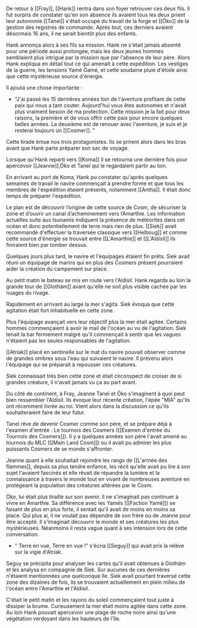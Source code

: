 De retour à [[Fray]], [[Hank]] rentra dans son foyer retrouver ces deux fils. Il fut surpris de constater qu'en son absence ils avaient tous les deux prient leur autonomie.[[Taneï]] s'était occupé du travail de la forge et [[Öko]] de la gestion des registres de commande. Après tout, ces derniers avaient désormais 16 ans, il ne serait bientôt plus des enfants. 

Hank annonça alors à ses fils sa mission. Hank ne s'était jamais absenté pour une période aussi prolongée, mais les deux jeunes hommes semblaient plus intrigué par la mission que par l'absence de leur père. Alors Hank expliqua en détail tout ce qui amenait à cette expédition. Les vestiges de la guerre, les tensions Yamé Gamé, et cette soudaine pluie d'étoile ainsi que cette mystérieuse source d'énergie.

Il ajouta une chose importante : 
 - "J'ai passé les 15 dernières années loin de l'aventure profitant de cette paix qui nous a tant couter. Aujourd'hui vous êtes autonomes et n'avait plus vraiment besoin de ma protection. Cette mission je la fait pour deux raisons, la première et de vous offrir cette paix pour encore quelques belles années. La deuxième est de renouer avec l'aventure, je suis et je resterai toujours un [[Cosmer]]. "

Cette tirade émue nos trois protagonistes. Ils se prirent alors dans les bras avant que Hank parte préparer son sac de voyage.


Lorsque qu'Hank reparti vers [[Koma]] il se retourna une dernière fois pour apercevoir [[Jeanne]],Öko et Taneï qui le regardaient partir au loin. 




En arrivant au port de Koma, Hank pu constater qu'après quelques semaines de travail le navire commençait à prendre forme et que tous les membres de l'expédition étaient présents, notamment [[Antha]]. Il était donc temps de préparer l'expédition.  

Le plan est de découvrir l’origine de cette source de Cosm, de sécuriser la zone et d’ouvrir un canal d’acheminement vers l’Amarthie. Les information actuelles suite aux tsunamis indiquent la présence de météorites dans cet océan et donc potentiellement de terre mais rien de plus.
[[Siek]] avait recommandé d'effectuer la traversée classique vers [[Helboug]] et comme cette source d'énergie se trouvait entre [[L'Amarthie]] et [[L'Aldisil]] ils finiraient bien par tomber dessus.


Quelques jours plus tard, le navire et l'équipages étaient fin prêts. Siek avait réuni un équipage de marins qui en plus des Cosmers présent pourraient aider la création du campement sur place.

Au petit matin le bateau se mis en route vers l'Aldisil. Hank regarda au loin la grande tour de [[Glothäm]] avant qu'elle ne soit plus visible cachée par les nuages du rivage.

Rapidement en arrivant au large la mer s'agita. Siek évoqua que cette agitation était fort inhabituelle en cette zone.

Plus l'équipage avançait vers leur objectif plus la mer était agitée. Certains hommes commençaient à avoir le mail de l'océan au vu de l'agitation. Siek tenait la bar fermement malgré qu'il commençait à sentir que les vagues n'étaient pas les seules responsables de l'agitation.

[[Atriak]] placé en sentinelle sur le mat du navire pouvait observer comme de grandes ombres sous l'eau qui suivaient le navire. Il prévenu alors l'équipage qui se préparait à repousser ces créatures.

Siek connaissait très bien cette zone et était circonspect de croiser de si grandes créature, il n'avait jamais vu ça au part avant.




Du côté de continent, à Fray, Jeanne Taneï et Öko s'imaginent à quoi peut bien ressembler l'Aldisil. Ils évoque leur récente création, l'épée "MIA" qu'ils ont récemment livrée au roi. Vient alors dans la discussion ce qu'ils souhaiteraient faire de leur futur.

Taneï rêve de devenir Cosmer comme son père, et se prépare déjà à l'examen d'entrée : Le tournois des Cosmers ([[Examen d'entrée du Tournois des Cosmers]]). Il y a quelques années son père l'avait amené au tournois du MLC ([[Main Land Cosm]]) ou il avait pu admirer les plus puissants Cosmers de se monde s'affronter.

Jeanne quant à elle souhaitait rejoindre les rangs de [[L'armée des flammes]], depuis sa plus tendre enfance, les récit qu'elle avait pu lire à son sujet l'avaient fascinés et elle rêvait de répandre la lumière et la connaissance à travers le monde tout en vivant de nombreuses aventure en protégeant la population des créatures altérées par le Cosm.

Öko, lui était plus tiraillé sur son avenir. Il ne s'imaginait pas continuer à vivre en Amarthie. Sa différence avec les Yamés ([[Faction Yamé]]) se faisant de plus en plus forte, il sentait qu'il avait de moins en moins sa place. Qui plus ai, il ne voulait pas dépendre de son frère ou de Jeanne pour être accepté. Il s'imaginait découvrir le monde et ses créatures les plus mystérieuses. Néanmoins il resta vague quant à ses intension lors de cette conversation.





- " Terre en vue, Terre en vue !" s'écria [[Seguy]] qui avait pris la relève sur la vigie d'Atriak.

Seguy se précipita pour analyser les cartes qu'il avait obtenues à Glothäm et les analysa en compagnie de Siek. Sur aucunes de ces dernières n'étaient mentionnées une quelconque île.
Siek avait pourtant traversé cette zone des dizaines de fois, ils se trouvaient actuellement en plein milieu de l'océan entre l'Amarthie et l'Aldisil. 

C'était le petit matin et les rayons du soleil commençaient tout juste à dissiper la brume. Curieusement la mer était moins agitée dans cette zone. Au loin Hank pouvait apercevoir une plage de roche noire ainsi qu'une végétation verdoyant dans les hauteurs de l'île.
